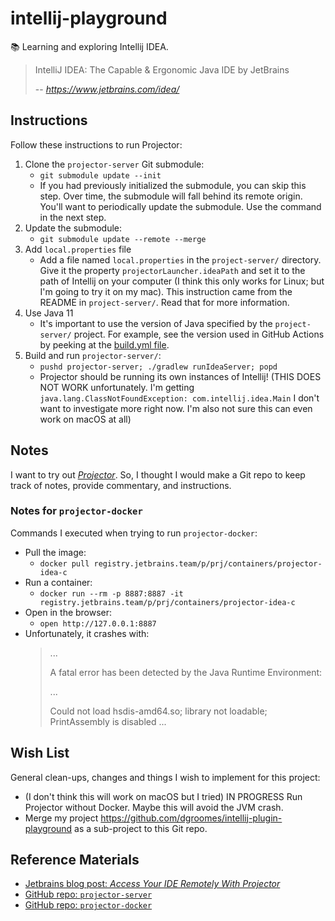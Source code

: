 # intellij-playground

📚 Learning and exploring Intellij IDEA.

> IntelliJ IDEA: The Capable & Ergonomic Java IDE by JetBrains
> 
> -- <cite>https://www.jetbrains.com/idea/</cite>

## Instructions

Follow these instructions to run Projector:

1. Clone the `projector-server` Git submodule:
   * `git submodule update --init`
   * If you had previously initialized the submodule, you can skip this step. Over time, the submodule will fall behind
     its remote origin. You'll want to periodically update the submodule. Use the command in the next step.  
2. Update the submodule:
   * `git submodule update --remote --merge`
3. Add `local.properties` file
   * Add a file named `local.properties` in the `project-server/` directory. Give it the property `projectorLauncher.ideaPath`
     and set it to the path of Intellij on your computer (I think this only works for Linux; but I'm going to try it on
     my mac). This instruction came from the README in `project-server/`. Read that for more information.
4. Use Java 11
   * It's important to use the version of Java specified by the `project-server/` project. For example, see the version
     used in GitHub Actions by peeking at the [build.yml file](https://github.com/JetBrains/projector-server/blob/64870289fbd5e684288ebfe91e4ac5a4f4e58881/.github/workflows/build.yml#L21).
6. Build and run `projector-server/`:
   * `pushd projector-server; ./gradlew runIdeaServer; popd`
   * Projector should be running its own instances of Intellij! (THIS DOES NOT WORK unfortunately. I'm getting `java.lang.ClassNotFoundException: com.intellij.idea.Main`
     I don't want to investigate more right now. I'm also not sure this can even work on macOS at all)

## Notes

I want to try out [*Projector*](https://blog.jetbrains.com/blog/2021/03/11/projector-is-out/). So, I thought I would make
a Git repo to keep track of notes, provide commentary, and instructions.

### Notes for `projector-docker`

Commands I executed when trying to run `projector-docker`:

* Pull the image:
  * `docker pull registry.jetbrains.team/p/prj/containers/projector-idea-c`
* Run a container:
  * `docker run --rm -p 8887:8887 -it registry.jetbrains.team/p/prj/containers/projector-idea-c`
* Open in the browser:
  * `open http://127.0.0.1:8887`
* Unfortunately, it crashes with:
  > ...
  > 
  > A fatal error has been detected by the Java Runtime Environment:
  > 
  > ...
  > 
  > Could not load hsdis-amd64.so; library not loadable; PrintAssembly is disabled
  > ...

## Wish List

General clean-ups, changes and things I wish to implement for this project:

* (I don't think this will work on macOS but I tried) IN PROGRESS Run Projector without Docker. Maybe this will avoid the JVM crash.
* Merge my project <https://github.com/dgroomes/intellij-plugin-playground> as a sub-project to this Git repo.

## Reference Materials

* [Jetbrains blog post: *Access Your IDE Remotely With Projector*](https://blog.jetbrains.com/blog/2021/03/11/projector-is-out/)
* [GitHub repo: `projector-server`](https://github.com/JetBrains/projector-server)
* [GitHub repo: `projector-docker`](https://github.com/JetBrains/projector-docker) 
